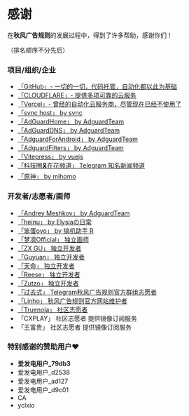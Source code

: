 # 感谢

在**秋风广告规则**的发展过程中，得到了许多帮助，感谢你们！

（排名顺序不分先后）


### 项目/组织/企业
- [「GitHub」- 一切的一切，代码托管，自动化都以此为基础](http://github.com/)
- [「CLOUDFLARE」- 提供多项可靠的云服务](https://www.cloudflare.com/)
- [「Vercel」- 曾经的自动化云服务商，尽管现在已经不使用了](https://vercel.com/)
- [「svnc host」 by svnc](https://gitee.com/svnc/host)
- [「AdGuardHome」 by AdguardTeam](https://github.com/AdguardTeam/AdGuardHome)
- [「AdGuardDNS」 by AdguardTeam](https://github.com/AdguardTeam/AdGuardDNS)
- [「AdguardForAndroid」 by AdguardTeam](https://github.com/AdguardTeam/AdguardForAndroid)
- [「AdguardFilters」 by AdguardTeam](https://github.com/AdguardTeam/AdguardFilters)
- [「Vitepress」 by vuejs](https://vitepress.dev/)
- [「科技圈🎗在花频道」 Telegram 知名新闻频道](https://t.me/zaihuanews/)
- [「原神」 by mihomo](https://ys.mihoyo.com/)


### 开发者/志愿者/画师
- [「Andrey Meshkov」 by AdguardTeam](https://github.com/ameshkov)
- [「heinu」 by Elysiaの日常](https://github.com/heinu123)
- [「笨蛋ovo」 by 搞机助手 R](https://github.com/liuran001)
- [「梦凛Official」 独立画师](https://t.me/menglin0204)
- [「ZX GU」 独立开发者](https://i.pcbeta.com/space-uid-4880620.html)
- [「Guyuan」 独立开发者](https://t.me/guyuan66)
- [「天命」 独立开发者](https://t.me/tmbyml)
- [「Reese」 独立开发者](https://github.com/zjyzip)
- [「Zutzo」 独立开发者](https://github.com/zutzo)
- [「过去式」 Telegram秋风广告规则官方群组志愿者](https://t.me/s/jam_of_fruits)
- [「Linho」 秋风广告规则官方网站维护者](https://github.com/Linho1219)
- [「Truenoja」 社区志愿者](https://t.me/Truenoja/)
- 「CXPLAY」 社区志愿者 提供镜像订阅服务
- 「王富贵」 社区志愿者 提供镜像订阅服务

### 特别感谢的赞助用户❤️
- **爱发电用户_79db3**
- 爱发电用户_d2538
- 爱发电用户_ad127
- 爱发电用户_d9c01
- CA
- yclxio

